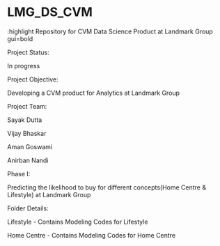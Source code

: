 # LMG_DS_CVM
:highlight Repository for CVM Data Science Product at Landmark Group gui=bold

Project Status:

In progress

Project Objective:

Developing a CVM product for Analytics at Landmark Group

Project Team:

Sayak Dutta

Vijay Bhaskar

Aman Goswami

Anirban Nandi

Phase I:

Predicting the likelihood to buy for different concepts(Home Centre & Lifestyle) at Landmark Group

Folder Details:

Lifestyle - Contains Modeling Codes for Lifestyle

Home Centre - Contains Modeling Codes for Home Centre



